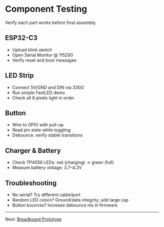 # Component Testing

Verify each part works before final assembly.

## ESP32-C3
- Upload blink sketch
- Open Serial Monitor @ 115200
- Verify reset and boot messages

## LED Strip
- Connect 5V/GND and DIN via 330Ω
- Run simple FastLED demo
- Check all 8 pixels light in order

## Button
- Wire to GPIO with pull-up
- Read pin state while toggling
- Debounce: verify stable transitions

## Charger & Battery
- Check TP4056 LEDs: red (charging) → green (full)
- Measure battery voltage: 3.7–4.2V

## Troubleshooting
- No serial? Try different cable/port
- Random LED colors? Ground/data integrity; add large cap
- Button bounces? Increase debounce ms in firmware

---

Next: [Breadboard Prototype](breadboard.md)